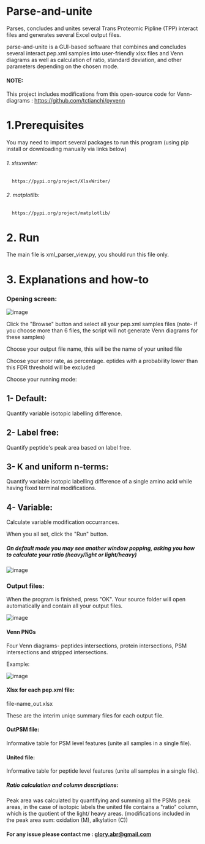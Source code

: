 # Parse-and-unite
Parses, concludes and unites several Trans Proteomic Pipline (TPP) interact files and generates several Excel output files.

parse-and-unite is a GUI-based software that combines and concludes several interact.pep.xml samples into user-friendly xlsx files and Venn diagrams as well as calculation of ratio, standard deviation, and other parameters depending on the chosen mode.

#### NOTE:
This project includes modifications from this open-source code for Venn-diagrams : https://github.com/tctianchi/pyvenn


# 1.Prerequisites
You may need to import several packages to run this program (using pip install or downloading manually via links below)

   ###### 1. xlsxwriter:
      https://pypi.org/project/XlsxWriter/

   ###### 2. matplotlib:
      https://pypi.org/project/matplotlib/
      
      
# 2. Run
   The main file is xml_parser_view.py, you should run this file only.


# 3. Explanations and how-to
    

### Opening screen:
![image](https://user-images.githubusercontent.com/18205398/209855307-63dc16c4-7e8e-44de-a06b-753c6ae6b257.png)

Click the "Browse" button and select all your pep.xml samples files (note- if you choose more than 6 files, the script will not generate Venn diagrams for these samples)

Choose your output file name, this will be the name of your united file

Choose your error rate, as percentage. eptides with a probability lower than this FDR threshold will be excluded

Choose your running mode: 
## 1- Default: 

Quantify variable isotopic labelling difference.


## 2- Label free:

Quantify peptide's peak area based on label free.

## 3- K and uniform n-terms: 

Quantify variable isotopic labelling difference of a single amino acid while having fixed terminal modifications.

## 4- Variable:

Calculate variable modification occurrances.



When you all set, click the "Run" button.

##### On default mode you may see another window popping, asking you how to calculate your ratio (heavy/light or light/heavy)


![image](https://user-images.githubusercontent.com/18205398/209857437-dc7d157c-1833-432f-bac4-80b3a973c7ba.png)


### Output files:
When the program is finished, press "OK". Your source folder will open automatically and contain all your output files.


![image](https://user-images.githubusercontent.com/18205398/209857982-9b26c1fe-e862-4436-805f-5cfed2926202.png)



#### Venn PNGs
Four Venn diagrams- peptides intersections, protein intersections, PSM intersections and stripped intersections.

Example:


![image](https://user-images.githubusercontent.com/18205398/209858248-95246b08-7546-47c0-b800-240b235738ad.png)


#### Xlsx for each pep.xml file:
file-name_out.xlsx

These are the interim uniqe summary files for each output file.

   
 
#### OutPSM file:
   Informative table for PSM level features (unite all samples in a single file).
   
   
 #### United file:
   Informative table for peptide level features (unite all samples in a single file).
   
   
   
 ##### Ratio calculation and column descriptions:
   Peak area was calculated by quantifying and summing all the PSMs peak areas, in the case of isotopic labels
   the united file contains a "ratio" column, which is the  quotient of the light/ heavy areas.
   (modifications included in the peak area sum: oxidation (M), alkylation (C))
   



#### For any issue please contact me : glory.abr@gmail.com
